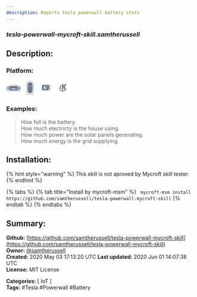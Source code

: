 ```yaml
---
description: Reports tesla powerwall battery stats
---
```


### _tesla-powerwall-mycroft-skill.samtherussell_  
## Description:  
  
  
  
### Platform:  
 ![Mark I](../.gitbook/assets/mark-1-icon.png)  ![Mark II](../.gitbook/assets/mark-2-icon.png)  ![Picroft](../.gitbook/assets/picroft-icon.png)  ![plasmoid](../.gitbook/assets/kde.png)   
### Examples:  
> How full is the battery.  
> How much electricty is the house using.  
> How much power are the solar panels generating.  
> How much energy is the grid supplying.  
  
## Installation:  
{% hint style="warning" %}
This skill is not aproved by Mycroft skill tester.
{% endhint %}
    
{% tabs %}
{% tab title="Install by mycroft-msm" %}
``` mycroft-msm install https://github.com/samtherussell/tesla-powerwall-mycroft-skill```
{% endtab %}
  {% endtabs %}
    
## Summary:  
**Github:** [https://github.com/samtherussell/tesla-powerwall-mycroft-skill](https://github.com/samtherussell/tesla-powerwall-mycroft-skill)  
**Owner:** [@samtherussell](https://github.com/samtherussell)  
**Created:** 2020 May 03 17:13:20 UTC  **Last updated:** 2020 Jun 01 14:07:38 UTC  
**License:** MIT License  
  
**Categories:** [ IoT ]   
**Tags:** \#Tesla \#Powerwall \#Battery   
